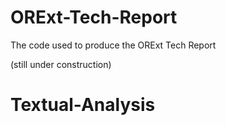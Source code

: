 # ORExt-Tech-Report
The code used to produce the ORExt Tech Report

(still under construction)
# Textual-Analysis
